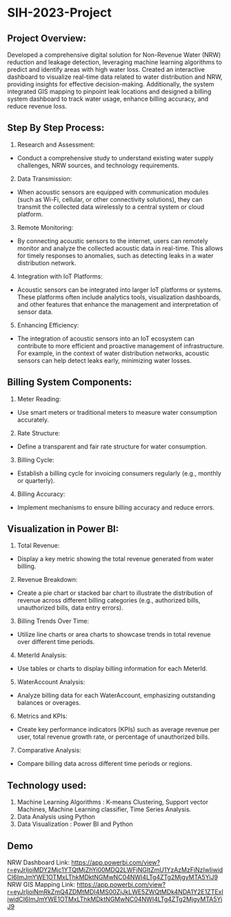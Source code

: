 # SIH-2023-Project
## Project Overview:
Developed a comprehensive digital solution for Non-Revenue Water (NRW) reduction and leakage detection, leveraging machine learning algorithms to predict and identify areas with high water loss. Created an interactive dashboard to visualize real-time data related to water distribution and NRW, providing insights for effective decision-making. Additionally, the system integrated GIS mapping to pinpoint leak locations and designed a billing system dashboard to track water usage, enhance billing accuracy, and reduce revenue loss.
## Step By Step Process:
1. Research and Assessment:
* Conduct a comprehensive study to understand existing water supply challenges, NRW sources, and technology requirements.
2. Data Transmission:
* When acoustic sensors are equipped with communication modules (such as Wi-Fi, cellular, or other connectivity solutions), they can transmit the collected data wirelessly to a central system or cloud platform.
3. Remote Monitoring:
* By connecting acoustic sensors to the internet, users can remotely monitor and analyze the collected acoustic data in real-time. This allows for timely responses to anomalies, such as detecting leaks in a water distribution network.
4. Integration with IoT Platforms:
* Acoustic sensors can be integrated into larger IoT platforms or systems. These platforms often include analytics tools, visualization dashboards, and other features that enhance the management and interpretation of sensor data.
5. Enhancing Efficiency:
* The integration of acoustic sensors into an IoT ecosystem can contribute to more efficient and proactive management of infrastructure. For example, in the context of water distribution networks, acoustic sensors can help detect leaks early, minimizing water losses.

## Billing System Components: 
1. Meter Reading:
* Use smart meters or traditional meters to measure water consumption accurately.
2. Rate Structure:
* Define a transparent and fair rate structure for water consumption.
3. Billing Cycle:
* Establish a billing cycle for invoicing consumers regularly (e.g., monthly or quarterly).
4. Billing Accuracy:
* Implement mechanisms to ensure billing accuracy and reduce errors.

## Visualization in Power BI:
1. Total Revenue:
* Display a key metric showing the total revenue generated from water billing.
2. Revenue Breakdown:
* Create a pie chart or stacked bar chart to illustrate the distribution of revenue across different billing categories (e.g., authorized bills, unauthorized bills, data entry errors).
3. Billing Trends Over Time:
* Utilize line charts or area charts to showcase trends in total revenue over different time periods.
4. MeterId Analysis:
* Use tables or charts to display billing information for each MeterId.
5. WaterAccount Analysis:
* Analyze billing data for each WaterAccount, emphasizing outstanding balances or overages.
6. Metrics and KPIs:
* Create key performance indicators (KPIs) such as average revenue per user, total revenue growth rate, or percentage of unauthorized bills.
7. Comparative Analysis:
* Compare billing data across different time periods or regions.
  
## Technology used:
1. Machine Learning Algorithms : K-means Clustering, Support vector Machines, Machine Learning classifier, Time Series Analysis.
2. Data Analysis using Python
3. Data Visualization : Power BI and Python

## Demo 
NRW Dashboard Link: https://app.powerbi.com/view?r=eyJrIjoiMDY2Mjc1YTQtMjZhYi00MDQ2LWFjNGItZmU1YzAzMzFiNzIwIiwidCI6ImJmYWE1OTMxLThkMDktNGMwNC04NWI4LTg4ZTg2MjgyMTA5YiJ9
NRW GIS Mapping Link: https://app.powerbi.com/view?r=eyJrIjoiNmRkZmQ4ZDMtMDI4MS00ZjJkLWE5ZWQtMDk4NDA1Y2E1ZTExIiwidCI6ImJmYWE1OTMxLThkMDktNGMwNC04NWI4LTg4ZTg2MjgyMTA5YiJ9
